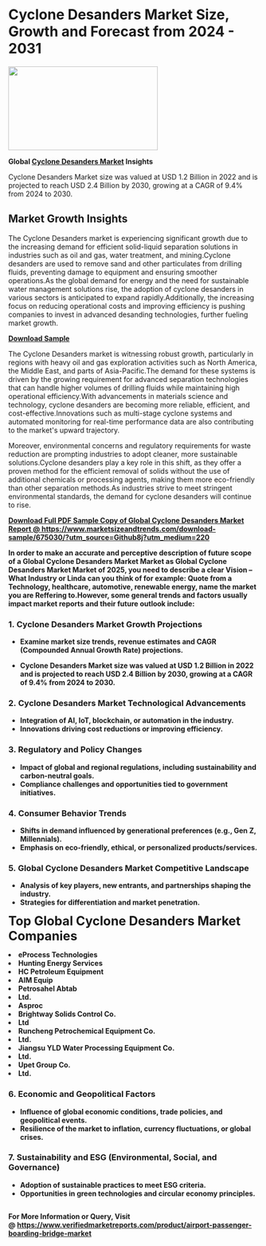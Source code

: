 <H1>Cyclone Desanders Market Size, Growth and Forecast from 2024 - 2031</H1><img class="aligncenter size-medium wp-image-584254" src="https://thirdeyenews.in/wp-content/uploads/2024/09/Global-Market-Research-300x168.jpeg" alt="" width="300" height="168" /><p><strong>Global&nbsp;<a href="https://www.marketsizeandtrends.com/download-sample/675030/?utm_source=Github8j?utm_medium=220">Cyclone Desanders Market</a> Insights</strong></p><p>Cyclone Desanders Market size was valued at USD 1.2 Billion in 2022 and is projected to reach USD 2.4 Billion by 2030, growing at a CAGR of 9.4% from 2024 to 2030.</p><p><h2>Market Growth Insights</h2> <p>The Cyclone Desanders market is experiencing significant growth due to the increasing demand for efficient solid-liquid separation solutions in industries such as oil and gas, water treatment, and mining.Cyclone desanders are used to remove sand and other particulates from drilling fluids, preventing damage to equipment and ensuring smoother operations.As the global demand for energy and the need for sustainable water management solutions rise, the adoption of cyclone desanders in various sectors is anticipated to expand rapidly.Additionally, the increasing focus on reducing operational costs and improving efficiency is pushing companies to invest in advanced desanding technologies, further fueling market growth.</p> <p><strong><a href="#">Download Sample</a></strong></p> <p>The Cyclone Desanders market is witnessing robust growth, particularly in regions with heavy oil and gas exploration activities such as North America, the Middle East, and parts of Asia-Pacific.The demand for these systems is driven by the growing requirement for advanced separation technologies that can handle higher volumes of drilling fluids while maintaining high operational efficiency.With advancements in materials science and technology, cyclone desanders are becoming more reliable, efficient, and cost-effective.Innovations such as multi-stage cyclone systems and automated monitoring for real-time performance data are also contributing to the market's upward trajectory.</p> <p>Moreover, environmental concerns and regulatory requirements for waste reduction are prompting industries to adopt cleaner, more sustainable solutions.Cyclone desanders play a key role in this shift, as they offer a proven method for the efficient removal of solids without the use of additional chemicals or processing agents, making them more eco-friendly than other separation methods.As industries strive to meet stringent environmental standards, the demand for cyclone desanders will continue to rise.</p> <p><strong><a href="#"></p><p><span class=""><strong>Download Full PDF Sample Copy of Global Cyclone Desanders Market Report</strong> @ <a href="https://www.marketsizeandtrends.com/download-sample/675030/?utm_source=Github8j?utm_medium=220" target="_blank">https://www.marketsizeandtrends.com/download-sample/675030/?utm_source=Github8j?utm_medium=220</a></span></p><p>In order to make an accurate and perceptive description of future scope of a Global&nbsp;Cyclone Desanders Market Market as Global&nbsp;Cyclone Desanders Market Market of 2025, you need to describe a clear Vision &ndash; What Industry or Linda can you think of for example: Quote from a Technology, healthcare, automotive, renewable energy, name the market you are Reffering to.However, some general trends and factors usually impact market reports and their future outlook include:</p><h3>1.&nbsp;<strong>Cyclone Desanders Market Growth Projections</strong></h3><ul><li>Examine market size trends, revenue estimates and CAGR (Compounded Annual Growth Rate) projections.</li><li><p>Cyclone Desanders Market size was valued at USD 1.2 Billion in 2022 and is projected to reach USD 2.4 Billion by 2030, growing at a CAGR of 9.4% from 2024 to 2030.</p></li></ul><h3>2.&nbsp;<strong>Cyclone Desanders Market Technological Advancements</strong></h3><ul><li>Integration of AI, IoT, blockchain, or automation in the industry.</li><li>Innovations driving cost reductions or improving efficiency.</li></ul><h3>3.&nbsp;<strong>Regulatory and Policy Changes</strong></h3><ul><li>Impact of global and regional regulations, including sustainability and carbon-neutral goals.</li><li>Compliance challenges and opportunities tied to government initiatives.</li></ul><h3>4.&nbsp;<strong>Consumer Behavior Trends</strong></h3><ul><li>Shifts in demand influenced by generational preferences (e.g., Gen Z, Millennials).</li><li>Emphasis on eco-friendly, ethical, or personalized products/services.</li></ul><h3>5.&nbsp;<strong>Global Cyclone Desanders Market Competitive Landscape</strong></h3><ul><li>Analysis of key players, new entrants, and partnerships shaping the industry.</li><li>Strategies for differentiation and market penetration.</li></ul><p data-pm-slice="1 1 []"><span style="color: inherit; font-family: inherit; font-size: 25px;">Top Global Cyclone Desanders Market Companies</span></p><div class="" data-test-id=""><p><li>eProcess Technologies</li><li> Hunting Energy Services</li><li> HC Petroleum Equipment</li><li> AIM Equip</li><li> Petrosahel Abtab</li><li> Ltd.</li><li> Asproc</li><li> Brightway Solids Control Co.</li><li> Ltd</li><li> Runcheng Petrochemical Equipment Co.</li><li> Ltd.</li><li> Jiangsu YLD Water Processing Equipment Co.</li><li> Ltd.</li><li> Upet Group Co.</li><li> Ltd.</li></p></div><h3>6.&nbsp;<strong>Economic and Geopolitical Factors</strong></h3><ul><li>Influence of global economic conditions, trade policies, and geopolitical events.</li><li>Resilience of the market to inflation, currency fluctuations, or global crises.</li></ul><h3>7.&nbsp;<strong>Sustainability and ESG (Environmental, Social, and Governance)</strong></h3><ul><li>Adoption of sustainable practices to meet ESG criteria.</li><li>Opportunities in green technologies and circular economy principles.</li></ul><h2><strong style="font-size: 14px;">For More Information or Query, Visit @&nbsp;</strong><a style="background-color: #ffffff; font-size: 14px;" href="https://www.marketsizeandtrends.com/report/cyclone-desanders-market/" target="_blank">https://www.verifiedmarketreports.com/product/airport-passenger-boarding-bridge-market</a></h2>